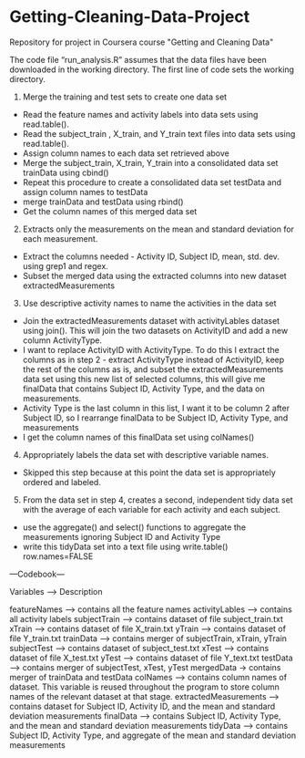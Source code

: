 # Getting-Cleaning-Data-Project
Repository for project in Coursera course "Getting and Cleaning Data"


The code file “run_analysis.R” assumes that the data files have been downloaded in the working directory. The first line of code sets the working directory.

1. Merge the training and test sets to create one data set
- Read the feature names and activity labels into data sets using read.table(). 
- Read the subject_train , X_train, and Y_train text files into data sets using read.table(). 
- Assign column names to each data set retrieved above
- Merge the subject_train, X_train, Y_train into a consolidated data set trainData using cbind()
- Repeat this procedure to create a consolidated data set testData and assign column names to testData
- merge trainData and testData using rbind()
- Get the column names of this merged data set

2. Extracts only the measurements on the mean and standard deviation for each measurement. 
- Extract the columns needed - Activity ID, Subject ID, mean, std. dev. using grep1 and regex. 
- Subset the merged data using the extracted columns into new dataset extractedMeasurements

3. Use descriptive activity names to name the activities in the data set
- Join the extractedMeasurements dataset with activityLables dataset using join(). This will join the two datasets on ActivityID and add a new column ActivityType.
- I want to replace ActivityID with ActivityType. To do this I extract the columns as in step 2 - extract ActivityType instead of ActivityID, keep the rest of the columns as is, and subset the extractedMeasurements data set using this new list of selected columns, this will give me finalData that contains Subject ID, Activity Type, and the data on measurements.
- Activity Type is the last column in this list, I want it to be column 2 after Subject ID, so I rearrange finalData to be Subject ID, Activity Type, and measurements
- I get the column names of this finalData set using colNames()

4. Appropriately labels the data set with descriptive variable names.
- Skipped this step because at this point the data set is appropriately ordered and labeled.

5. From the data set in step 4, creates a second, independent tidy data set with the average of each variable for each activity and each subject.
- use the aggregate() and select() functions to aggregate the measurements ignoring Subject ID and Activity Type
- write this tidyData set into a text file using write.table() row.names=FALSE

—Codebook—

Variables —> Description

featureNames —> contains all the feature names
activityLables —> contains all activity labels
subjectTrain —> contains dataset of file subject_train.txt
xTrain —> contains dataset of file X_train.txt
yTrain —> contains dataset of file Y_train.txt
trainData —> contains merger of subjectTrain, xTrain, yTrain
subjectTest —> contains dataset of subject_test.txt
xTest —> contains dataset of file X_test.txt
yTest —> contains dataset of file Y_text.txt
testData —> contains merger of subjectTest, xTest, yTest
mergedData -> contains merger of trainData and testData
colNames —> contains column names of dataset. This variable is reused throughout the program to store column names of the relevant dataset at that stage.
extractedMeasurements —> contains dataset for Subject ID, Activity ID, and the mean and standard deviation measurements
finalData —> contains Subject ID, Activity Type, and the mean and standard deviation measurements
tidyData —> contains Subject ID, Activity Type, and aggregate of the mean and standard deviation measurements
